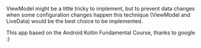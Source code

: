 ViewModel might be a little tricky to implement, but to prevent data changes when some configuration changes happen this technique (ViewModel and LiveData) would be the best choice to be implemented.

This app based on the Android Kotlin Fundamental Course, thanks to google :)
